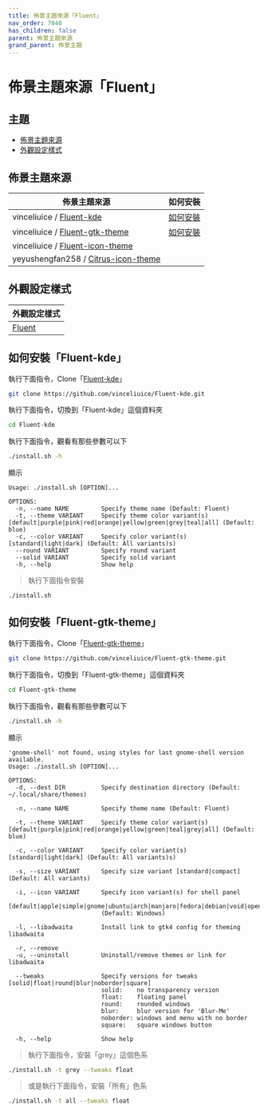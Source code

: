 ```yaml
---
title: 佈景主題來源「Fluent」
nav_order: 7040
has_children: false
parent: 佈景主題來源
grand_parent: 佈景主題
---
```



# 佈景主題來源「Fluent」




## 主題

* [佈景主題來源](#佈景主題來源)
* [外觀設定樣式](#外觀設定樣式)




## 佈景主題來源

| 佈景主題來源 | 如何安裝 |
| ---------- | ------- |
| vinceliuice / [Fluent-kde](https://github.com/vinceliuice/Fluent-kde) | [如何安裝](#如何安裝fluent-kde) |
| vinceliuice / [Fluent-gtk-theme](https://github.com/vinceliuice/Fluent-gtk-theme) | [如何安裝](#如何安裝fluent-gtk-theme) |
| vinceliuice / [Fluent-icon-theme](https://github.com/vinceliuice/Fluent-icon-theme) | |
| yeyushengfan258 / [Citrus-icon-theme](https://github.com/yeyushengfan258/Citrus-icon-theme) | |




## 外觀設定樣式

| 外觀設定樣式 |
| ---------- |
| [Fluent](https://samwhelp.github.io/note-about-lingmo/read/subject/style/recipe/Fluent.html) |




## 如何安裝「Fluent-kde」

執行下面指令，Clone「[Fluent-kde](https://github.com/vinceliuice/Fluent-kde)」

``` sh
git clone https://github.com/vinceliuice/Fluent-kde.git
```

執行下面指令，切換到「Fluent-kde」這個資料夾

``` sh
cd Fluent-kde
```

執行下面指令，觀看有那些參數可以下

``` sh
./install.sh -h
```

顯示

```
Usage: ./install.sh [OPTION]...

OPTIONS:
  -n, --name NAME         Specify theme name (Default: Fluent)
  -t, --theme VARIANT     Specify theme color variant(s) [default|purple|pink|red|orange|yellow|green|grey|teal|all] (Default: blue)
  -c, --color VARIANT     Specify color variant(s) [standard|light|dark] (Default: All variants)s)
  --round VARIANT         Specify round variant
  --solid VARIANT         Specify solid variant
  -h, --help              Show help
```

> 執行下面指令安裝

``` sh
./install.sh
```


## 如何安裝「Fluent-gtk-theme」

執行下面指令，Clone「[Fluent-gtk-theme](https://github.com/vinceliuice/Fluent-gtk-theme)」

``` sh
git clone https://github.com/vinceliuice/Fluent-gtk-theme.git
```

執行下面指令，切換到「Fluent-gtk-theme」這個資料夾

``` sh
cd Fluent-gtk-theme
```

執行下面指令，觀看有那些參數可以下

``` sh
./install.sh -h
```

顯示

```
'gnome-shell' not found, using styles for last gnome-shell version available.
Usage: ./install.sh [OPTION]...

OPTIONS:
  -d, --dest DIR          Specify destination directory (Default: ~/.local/share/themes)

  -n, --name NAME         Specify theme name (Default: Fluent)

  -t, --theme VARIANT     Specify theme color variant(s) [default|purple|pink|red|orange|yellow|green|teal|grey|all] (Default: blue)

  -c, --color VARIANT     Specify color variant(s) [standard|light|dark] (Default: All variants)s)

  -s, --size VARIANT      Specify size variant [standard|compact] (Default: All variants)

  -i, --icon VARIANT      Specify icon variant(s) for shell panel
                          [default|apple|simple|gnome|ubuntu|arch|manjaro|fedora|debian|void|opensuse|popos|mxlinux|zorin|endeavouros|tux|nixos]
                          (Default: Windows)

  -l, --libadwaita        Install link to gtk4 config for theming libadwaita

  -r, --remove
  -u, --uninstall         Uninstall/remove themes or link for libadwaita

  --tweaks                Specify versions for tweaks [solid|float|round|blur|noborder|square]
                          solid:    no transparency version
                          float:    floating panel
                          round:    rounded windows
                          blur:     blur version for 'Blur-Me'
                          noborder: windows and menu with no border
                          square:   square windows button

  -h, --help              Show help
```

> 執行下面指令，安裝「grey」這個色系

``` sh
./install.sh -t grey --tweaks float
```

> 或是執行下面指令，安裝「所有」色系

``` sh
./install.sh -t all --tweaks float
```
